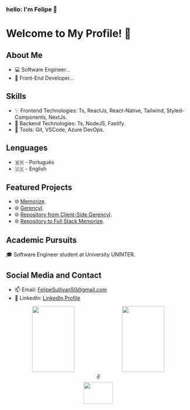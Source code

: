 ### hello: I'm Felipe 👋

# Welcome to My Profile! 👋

## About Me
- 💻 Software Engineer...
- 🔭 Front-End Developer...

## Skills
- ✨ Frontend Technologies: Ts, ReactJs, React-Native, Tailwind, Styled-Components, NextJs.
- 🤖 Backend Technologies: Ts, NodeJS, Fastify.
- 🔧 Tools: Git, VSCode, Azure DevOps.

## Lenguages
- 🇧🇷 - Português
- 🇺🇸 - English

## Featured Projects
- 🌐 [Memorize](https://github.com/Felipe-Emanuel/memorize?tab=readme-ov-file#memorize).
- 🌐 [GerencyI](https://www.gerencyi.com/).
- 🌐 [Repository from Client-Side GerencyI](https://github.com/gerencyme/gerencyI-client).
- 🌐 [Repository to Full Stack Memorize](https://github.com/Felipe-Emanuel/memorize).

## Academic Pursuits
🎓 Software Engineer student at University UNINTER.

## Social Media and Contact
- 📫 Email: FelipeSullivan50@gmail.com
- 📱 LinkedIn: [LinkedIn Profile](https://www.linkedin.com/in/felipe-emanuel-/)
    
<div align="center">
  <img height="180em" width="48%" src="https://github-readme-stats.vercel.app/api?username=Felipe-Emanuel&count_private=true&show_icons=true&theme=midnight-purple">
  <img height="180em" width="48%" src="https://github-readme-stats.vercel.app/api/top-langs/?username=Felipe-Emanuel&langs_count=16&theme=midnight-purple&layout=compact">
</div>

<div align="center">
  <div align="center">
    ✌
 </div>
  <a href="https://www.linkedin.com/in/felipe-emanuel-/" target="_blank">
    <img height="60" width="80" src="https://cdn.jsdelivr.net/gh/devicons/devicon/icons/linkedin/linkedin-original.svg"/>
  </a>
</div>
      


